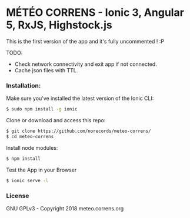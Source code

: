 # MÉTÉO CORRENS - Ionic 3, Angular 5, RxJS, Highstock.js
This is the first version of the app and it's fully uncommented ! :P

TODO: 
- Check network connectivity and exit app if not connected.
- Cache json files with TTL.

### Installation:
Make sure you've installed the latest version of the Ionic CLI:
```bash
$ sudo npm install -g ionic
```
Clone or download and access this repo:
```bash
$ git clone https://github.com/norecords/meteo-correns/
$ cd meteo-correns
```
Install node modules:
```bash
$ npm install
```
Test the App in your Browser
```bash
$ ionic serve -l
```

### License
GNU GPLv3 - Copyright 2018 meteo.correns.org

